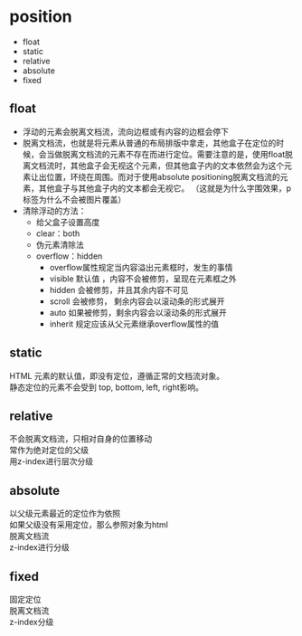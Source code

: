 # position
* float
* static  
* relative
* absolute
* fixed

## float
 * 浮动的元素会脱离文档流，流向边框或有内容的边框会停下
 * 脱离文档流，也就是将元素从普通的布局排版中拿走，其他盒子在定位的时候，会当做脱离文档流的元素不存在而进行定位。需要注意的是，使用float脱离文档流时，其他盒子会无视这个元素，但其他盒子内的文本依然会为这个元素让出位置，环绕在周围。而对于使用absolute positioning脱离文档流的元素，其他盒子与其他盒子内的文本都会无视它。 （这就是为什么字围效果，p标签为什么不会被图片覆盖）
* 清除浮动的方法：
    * 给父盒子设置高度 
    * clear：both
    * 伪元素清除法
    * overflow：hidden
        * overflow属性规定当内容溢出元素框时，发生的事情
        * visible 默认值 ，内容不会被修剪，呈现在元素框之外
        * hidden 会被修剪，并且其余内容不可见
        * scroll 会被修剪， 剩余内容会以滚动条的形式展开
        * auto 如果被修剪，剩余内容会以滚动条的形式展开
        * inherit 规定应该从父元素继承overflow属性的值

## static

HTML 元素的默认值，即没有定位，遵循正常的文档流对象。  
静态定位的元素不会受到 top, bottom, left, right影响。

## relative

不会脱离文档流，只相对自身的位置移动  
常作为绝对定位的父级  
用z-index进行层次分级

## absolute
以父级元素最近的定位作为依照  
如果父级没有采用定位，那么参照对象为html  
脱离文档流  
z-index进行分级

## fixed
固定定位  
脱离文档流  
z-index分级


